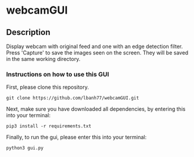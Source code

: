 # webcamGUI
## Description
<p>Display webcam with original feed and one with an edge detection filter. 
Press 'Capture' to save the images seen on the screen. They will be saved in the same
working directory. 
</p>
<h3> Instructions on how to use this GUI </h3>
<p> First, please clone this repository. </p>
<code>git clone https://github.com/lbanh77/webcamGUI.git</code> 

<p>Next, make sure you have downloaded all dependencies, by entering this into your terminal: </p>
<code>pip3 install -r requirements.txt</code> 

<p>Finally, to run the gui, please enter this into your terminal: </p>
<code>python3 gui.py</code> 
